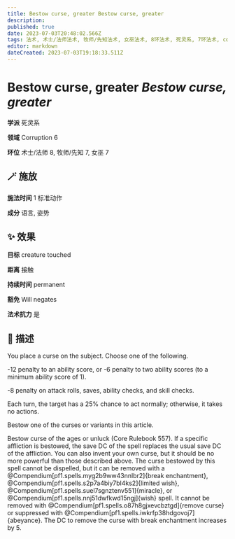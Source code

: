 ```yaml
---
title: Bestow curse, greater Bestow curse, greater
description: 
published: true
date: 2023-07-03T20:48:02.566Z
tags: 法术, 术士/法师法术, 牧师/先知法术, 女巫法术, 8环法术, 死灵系, 7环法术, corruption
editor: markdown
dateCreated: 2023-07-03T19:18:33.511Z
---
```


# **Bestow curse, greater** *Bestow curse, greater*

**学派** 死灵系 

**领域** Corruption 6

**环位** 术士/法师 8, 牧师/先知 7, 女巫 7

## 🪄 施放

**施法时间** 1 标准动作

**成分** 语言, 姿势

## ✨ 效果 

**目标** creature touched 

**距离** 接触  

**持续时间** permanent 

**豁免** Will negates

**法术抗力** 是

## 📖 描述

You place a curse on the subject. Choose one of the following.



-12 penalty to an ability score, or -6 penalty to two ability scores (to a minimum ability score of 1).

-8 penalty on attack rolls, saves, ability checks, and skill checks.

Each turn, the target has a 25% chance to act normally; otherwise, it takes no actions.

Bestow one of the curses or variants in this article.

Bestow curse of the ages or unluck (Core Rulebook 557). If a specific affliction is bestowed, the save DC of the spell replaces the usual save DC of the affliction. You can also invent your own curse, but it should be no more powerful than those described above. The curse bestowed by this spell cannot be dispelled, but it can be removed with a @Compendium[pf1.spells.myg2b9ww43nnlbr2]{break enchantment}, @Compendium[pf1.spells.s2p7a4biy7bl4ks2]{limited wish}, @Compendium[pf1.spells.suel7sgnztenv551]{miracle}, or @Compendium[pf1.spells.nnj51dwfkwd15ngj]{wish} spell. It cannot be removed with @Compendium[pf1.spells.o87h8gjxevcbztgd]{remove curse} or suppressed with @Compendium[pf1.spells.iwkrfp38hdgovoj7]{abeyance}. The DC to remove the curse with break enchantment increases by 5.


    
